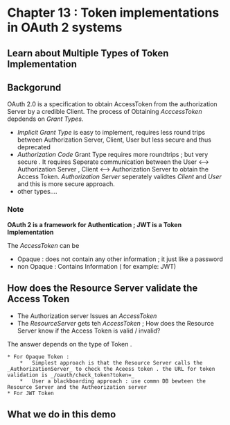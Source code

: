# Chapter 13 : Token implementations in OAuth 2 systems

## Learn about Multiple Types of Token Implementation


## Backgorund
OAuth 2.0 is a specification to obtain AccessToken from the authorization Server by a credible Client. The process of Obtaining _AcccessToken_ depdends on _Grant Types_. 
*   _Implicit Grant Type_ is easy to implement, requires less round trips between Authorization Server, Client, User but less secure and thus deprecated 
* _Authorization Code_ Grant Type requires more roundtrips ; but very secure . It requires Seperate communication between the User <--> Authorization Server , Client <--> Authorization Server to obtain the Access Token. _Authorization Server_ seperately validtes  _Client_ and _User_ and this is more secure approach.
* other types....

### Note
__OAuth 2 is a framework for Authentication ; JWT is a Token Implementation__

The _AccessToken_ can be 
* Opaque : does not contain any other information ; it just like a password 
* non Opaque : Contains Information  ( for example: JWT)


## How does the Resource Server validate the Access Token
* The Authorization server Issues an _AccessToken_
* The _ResourceServer_ gets teh _AccessToken_ ; How does the Resource Server know if the Access Token is valid / invalid? 

The answer depends on the type of Token .

    * For Opaque Token : 
        *   Simplest approach is that the Resource Server calls the _AuthorizationServer_ to check the Aceess token . the URL for token validation is _/oauth/check_token?token=_
        *   User a blackboarding approach : use commn DB bewteen the Resource Server and the Autheorization server 
    * For JWT Token

## What we do in this demo 
